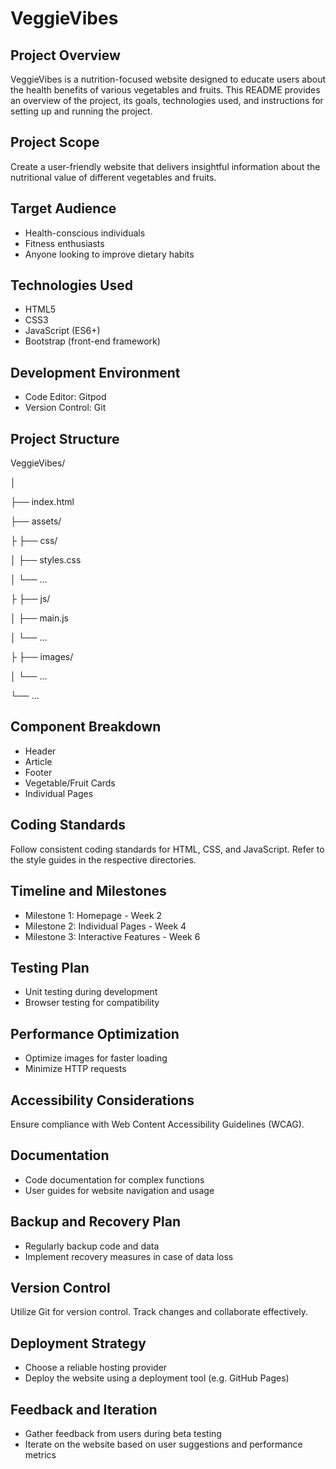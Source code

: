 # VeggieVibes


## Project Overview

VeggieVibes is a nutrition-focused website designed to educate users about the health benefits of various vegetables and fruits. This README provides an overview of the project, its goals, technologies used, and instructions for setting up and running the project.


## Project Scope

Create a user-friendly website that delivers insightful information about the nutritional value of different vegetables and fruits.


## Target Audience

- Health-conscious individuals
- Fitness enthusiasts
- Anyone looking to improve dietary habits


## Technologies Used

- HTML5
- CSS3
- JavaScript (ES6+)
- Bootstrap (front-end framework)


## Development Environment

- Code Editor: Gitpod
- Version Control: Git


## Project Structure

VeggieVibes/

│

├── index.html

├── assets/

├ ├── css/

│ ├── styles.css

│ └── ...

├ ├── js/

│ ├── main.js

│ └── ...

├ ├── images/

│ └── ...

└── ...


## Component Breakdown

- Header
- Article
- Footer
- Vegetable/Fruit Cards
- Individual Pages


## Coding Standards

Follow consistent coding standards for HTML, CSS, and JavaScript. Refer to the style guides in the respective directories.


## Timeline and Milestones

- Milestone 1: Homepage - Week 2
- Milestone 2: Individual Pages - Week 4
- Milestone 3: Interactive Features - Week 6


## Testing Plan

- Unit testing during development
- Browser testing for compatibility


## Performance Optimization

- Optimize images for faster loading
- Minimize HTTP requests


## Accessibility Considerations

Ensure compliance with Web Content Accessibility Guidelines (WCAG).


## Documentation

- Code documentation for complex functions
- User guides for website navigation and usage


## Backup and Recovery Plan

- Regularly backup code and data
- Implement recovery measures in case of data loss


## Version Control

Utilize Git for version control. Track changes and collaborate effectively.


## Deployment Strategy

- Choose a reliable hosting provider
- Deploy the website using a deployment tool (e.g. GitHub Pages)


## Feedback and Iteration

- Gather feedback from users during beta testing
- Iterate on the website based on user suggestions and performance metrics

